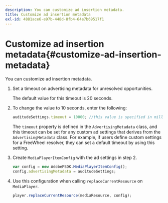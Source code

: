 ```yaml
---
description: You can customize ad insertion metadata.
title: Customize ad insertion metadata
exl-id: 4881ace6-e97b-448d-8fb4-64e7b69517f1
---
```

# Customize ad insertion metadata{#customize-ad-insertion-metadata}

You can customize ad insertion metadata.

1. Set a timeout on advertising metadata for unresolved opportunities.

   The default value for this timeout is 20 seconds.
1. To change the value to 10 seconds, enter the following:

   ```js
   auditudeSettings.timeout = 10000; //this value is specified in milliseconds
   ```

   The `timeout` property is defined in the `AdvertisingMetadata` class, and this timeout can be set for any custom ad settings that derives from the `AdvertisingMetadata` class. For example, if users define custom settings for a FreeWheel resolver, they can set a default timeout by using this setting. 

1. Create `MediaPlayerItemConfig` with the ad settings in step 2.

   ```js
   var config = new AdobePSDK.MediaPlayerItemConfig(); 
   config.advertisingMetadata = auditudeSettings;
   ```

1. Use this configuration when calling `replaceCurrentResource` on `MediaPlayer`.

   ```js
   player.replaceCurrentResource(mediaResource, config);
   ```
